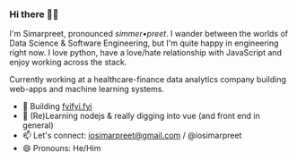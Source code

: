 ### Hi there 👋🏽

I'm Simarpreet, pronounced *simmer•preet*. I wander between the worlds of Data Science & Software Engineering, but I'm quite happy in engineering right now. I love python, have a love/hate relationship with JavaScript and enjoy working across the stack. 

Currently working at a healthcare-finance data analytics company building web-apps and machine learning systems.

- 🔨 Building [fyifyi.fyi](http://www.fyifyi.fyi/)
- 🌱 (Re)Learning nodejs & really digging into vue (and front end in general)
- 📫 Let's connect: iosimarpreet@gmail.com / @iosimarpreet
- 😄 Pronouns: He/Him
